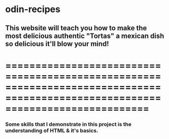 # odin-recipes

## This website will teach you how to make the most delicious authentic "Tortas" a mexican dish so delicious it'll blow your mind!

# ================================================================================================================================

### Some skills that I demonstrate in this project is the understanding of HTML & it's basics.